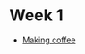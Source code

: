 # Week 1

* [Making coffee](https://github.com/Stroemgren/OnboardingTest/blob/master/source/kitchen/making-coffee.md)
